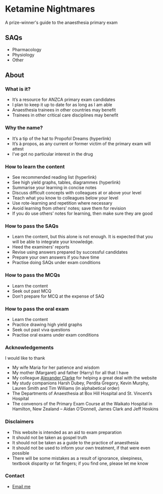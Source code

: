 # Ketamine Nightmares

A prize-winner's guide to the anaesthesia primary exam

## SAQs

- Pharmacology
- Physiology
- Other

## About
 
### What is it?

- It’s a resource for ANZCA primary exam candidates
- I plan to keep it up to date for as long as I am able
- Anaesthesia trainees in other countries may benefit
- Trainees in other critical care disciplines may benefit
 
### Why the name?

- It’s a tip of the hat to Propofol Dreams (hyperlink)
- It’s à propos, as any current or former victim of the primary exam will attest
- I’ve got no particular interest in the drug
 
### How to learn the content

- See recommended reading list (hyperlink)
- See high yield graphs, tables, diagrammes (hyperlink)
- Summarise your learning in concise notes
- Discuss difficult concepts with colleagues at or above your level
- Teach what you know to colleagues below your level
- Use rote-learning and repetition where necessary
- Avoid learning from others’ notes; save them for revision
- If you do use others’ notes for learning, then make sure they are good
 
### How to pass the SAQs

- Learn the content, but this alone is not enough. It is expected that you will be able to integrate your knowledge.
- Heed the examiners’ reports
- Revise using answers prepared by successful candidates
- Prepare your own answers if you have time
- Practise doing SAQs under exam conditions
 
### How to pass the MCQs
- Learn the content
- Seek out past MCQ
- Don’t prepare for MCQ at the expense of SAQ
 
### How to pass the oral exam

- Learn the content
- Practice drawing high yield graphs
- Seek out past viva questions
- Practise oral exams under exam conditions
 
### Acknowledgements

I would like to thank

- My wife Maria for her patience and wisdom
- My mother (Margaret) and father (Harry) for all that I have
- My colleague [Alexander Clarke](https://alexanderclarke.id.au/) for helping a great deal with the website
- My study companions Harsh Dubey, Perdita Gregory, Kevin Murphy, Lauren Smith and Tim Williams (in alphabetical order)
- The Departments of Anaesthesia at Box Hill Hospital and St. Vincent’s Hospital
- The convenors of the Primary Exam Course at the Waikato Hospital in Hamilton, New Zealand – Aidan O’Donnell, James Clark and Jeff Hoskins
 
### Disclaimers

- This website is intended as an aid to exam preparation
- It should not be taken as gospel truth
- It should not be taken as a guide to the practice of anaesthesia
- It should not be used to inform your own treatment, if that were even possible
- There will be some mistakes as a result of ignorance, sleepiness, textbook disparity or fat fingers; if you find one, please let me know
 
### Contact

- [Email me](mailto:ketamine_nightmares@gmail.com)
